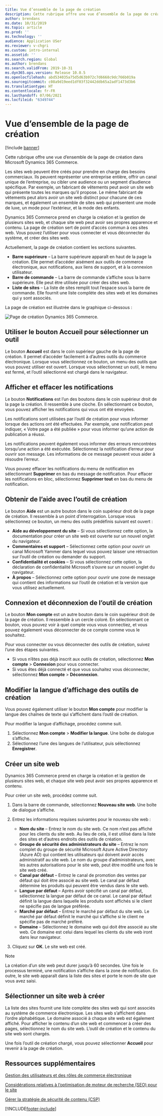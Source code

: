 ```yaml
---
title: Vue d’ensemble de la page de création
description: Cette rubrique offre une vue d’ensemble de la page de création dans Microsoft Dynamics 365 Commerce.
author: brendans
ms.date: 10/31/2019
ms.topic: article
ms.prod: ''
ms.technology: ''
audience: Application USer
ms.reviewer: v-chgri
ms.custom: intro-internal
ms.assetid: ''
ms.search.region: Global
ms.author: brendans
ms.search.validFrom: 2019-10-31
ms.dyn365.ops.version: Release 10.0.5
ms.openlocfilehash: abd534035a75d5d63b972c7d6668c9dc766b019a
ms.sourcegitcommit: c08a9d19eed1df03f32442ddb65a2adf1473d3b6
ms.translationtype: HT
ms.contentlocale: fr-FR
ms.lasthandoff: 07/06/2021
ms.locfileid: "6349744"
---
```

# <a name="authoring-page-overview"></a>Vue d’ensemble de la page de création

  
 [!include [banner](includes/banner.md)]

Cette rubrique offre une vue d’ensemble de la page de création dans Microsoft Dynamics 365 Commerce.

Les sites web peuvent être créés pour prendre en charge des besoins commerciaux. Ils peuvent représenter une entreprise entière, offrir un canal unique de l’entreprise, ou cibler une audience ou un segment d’audience spécifique. Par exemple, un fabricant de vêtements peut avoir un site web qui présente toutes les marques qu’il propose. Le même fabricant de vêtements peut alors avoir un site web distinct pour chacune de ces marques, et également un ensemble de sites web qui présentent une mode de luxe, un mode pour l’extérieur, et la mode des enfants.

Dynamics 365 Commerce prend en charge la création et la gestion de plusieurs sites web, et chaque site web peut avoir ses propres apparence et contenu. La page de création sert de point d’accès commun à ces sites web. Vous pouvez l’utiliser pour vous connecter et vous déconnecter du système, et créer des sites web.

Actuellement, la page de création contient les sections suivantes.

- **Barre supérieure** – La barre supérieure apparaît en haut de la page la création. Elle permet d’accéder aisément aux outils de commerce électronique, aux notifications, aux liens de support, et à la connexion utilisateur.
- **Barre de commande** – La barre de commande s’affiche sous la barre supérieure. Elle peut être utilisée pour créer des sites web.
- **Liste de sites** – La liste de sites remplit tout l’espace sous la barre de commande. Elle fournit une liste complète des sites web et les domaines qui y sont associés.

La page de création est illustrée dans le graphique ci-dessous :

![Page de création Dynamics 365 Commerce.](../commerce/media/authoring_tools_01.png)

## <a name="use-the-home-button-to-select-a-tool"></a>Utiliser le bouton Accueil pour sélectionner un outil

Le bouton **Accueil** est dans le coin supérieur gauche de la page de création. Il permet d’accéder facilement à d’autres outils du commerce électronique. Lorsque vous sélectionnez ce bouton, un menu des outils que vous pouvez utiliser est ouvert. Lorsque vous sélectionnez un outil, le menu est fermé, et l’outil sélectionné est chargé dans le navigateur.

## <a name="view-and-clear-notifications"></a>Afficher et effacer les notifications

Le bouton **Notifications** est l’un des boutons dans le coin supérieur droit de la page la création. Il ressemble à une cloche. En sélectionnant ce bouton, vous pouvez afficher les notifications qui vous ont été envoyées.

Les notifications sont utilisées par l’outil de création pour vous informer lorsque des actions ont été effectuées. Par exemple, une notification peut indiquer, « Votre page a été publiée » pour vous informer qu’une action de publication a réussi.

Les notifications peuvent également vous informer des erreurs rencontrées lorsqu’une action a été exécutée. Sélectionnez la notification d’erreur pour ouvrir son message. Les informations de ce message peuvent vous aider à résoudre l’erreur.

Vous pouvez effacer les notifications du menu de notification en sélectionnant **Supprimer** en bas du message de notification. Pour effacer les notifications en bloc, sélectionnez **Supprimer tout** en bas du menu de notification.

## <a name="get-help-with-the-authoring-tool"></a>Obtenir de l’aide avec l’outil de création

Le bouton **Aide** est un autre bouton dans le coin supérieur droit de la page de création. Il ressemble à un point d’interrogation. Lorsque vous sélectionnez ce bouton, un menu des outils prédéfinis suivant est ouvert :

- **Aide au développement du site** – Si vous sélectionnez cette option, la documentation pour créer un site web est ouverte sur un nouvel onglet du navigateur.
- **Commentaires et support** – Sélectionnez cette option pour ouvrir un canal Microsoft Yammer dans lequel vous pouvez laisser une rétroaction sur l’outil de création ou demander du support.
- **Confidentialité et cookies** – Si vous sélectionnez cette option, la déclaration de confidentialité Microsoft s’ouvre sur un nouvel onglet du navigateur.
- **À propos** – Sélectionnez cette option pour ouvrir une zone de message qui contient des informations sur l’outil de création et la version que vous utilisez actuellement.

## <a name="sign-in-to-and-out-of-the-authoring-tool"></a>Connexion et déconnexion de l’outil de création

Le bouton **Mon compte** est un autre bouton dans le coin supérieur droit de la page de création. Il ressemble à un cercle coloré. En sélectionnant ce bouton, vous pouvez voir à quel compte vous vous connectiez, et vous pouvez également vous déconnecter de ce compte comme vous le souhaitez.

Pour vous connecter ou vous déconnecter des outils de création, suivez l’une des étapes suivantes.

- Si vous n’êtes pas déjà inscrit aux outils de création, sélectionnez **Mon compte** \> **Connexion** pour vous connecter.
- Si vous êtes déjà connecté et que vous souhaitez vous déconnecter, sélectionnez **Mon compte** \> **Déconnexion**.

## <a name="change-the-display-language-of-the-authoring-tool"></a>Modifier la langue d’affichage des outils de création

Vous pouvez également utiliser le bouton **Mon compte** pour modifier la langue des chaînes de texte qui s’affichent dans l’outil de création.

Pour modifier la langue d’affichage, procédez comme suit.

1. Sélectionnez **Mon compte** \> **Modifier la langue**. Une boîte de dialogue s’affiche.
1. Sélectionnez l’une des langues de l’utilisateur, puis sélectionnez **Enregistrer**.

## <a name="create-a-new-website"></a>Créer un site web

Dynamics 365 Commerce prend en charge la création et la gestion de plusieurs sites web, et chaque site web peut avoir ses propres apparence et contenu.

Pour créer un site web, procédez comme suit.

1. Dans la barre de commande, sélectionnez **Nouveau site web**. Une boîte de dialogue s’affiche.
2. Entrez les informations requises suivantes pour le nouveau site web :

    - **Nom du site** – Entrez le nom du site web. Ce nom n’est pas affiché pour les clients du site web. Au lieu de cela, il est utilisé dans la liste des sites et d’autres endroits des outils de création.
    - **Groupe de sécurité des administrateurs du site** – Entrez le nom complet du groupe de sécurité Microsoft Azure Active Directory (Azure AD) qui contient les utilisateurs qui doivent avoir accès administratif au site web. Le nom du groupe d’administrateurs, avec les autres autorisations pour le site web, peut être modifié une fois le site web créé.
    - **Canal par défaut** – Entrez le canal de promotion des ventes par défaut qui doit être associé au site web. Le canal par défaut détermine les produits qui peuvent être vendus dans le site web.
    - **Langue par défaut** – Après avoir spécifié un canal par défaut, sélectionnez la langue par défaut de ce canal. Le canal par défaut définit la langue dans laquelle les produits sont affichés si le client ne spécifie pas de langue préférée.
    - **Marché par défaut** – Entrez le marché par défaut du site web. Le marché par défaut définit le marché qui s’affiche si le client ne spécifie pas de marché préféré.
    - **Domaine** – Sélectionnez le domaine web qui doit être associé au site web. Ce domaine est celui dans lequel les clients du site web iront dans leur navigateur.

1. Cliquez sur **OK**. Le site web est créé.

> [!NOTE]
> La création d’un site web peut durer jusqu’à 60 secondes. Une fois le processus terminé, une notification s’affiche dans la zone de notification. En outre, le site web apparaît dans la liste des sites et porte le nom de site que vous avez saisi.

## <a name="select-a-website-to-author"></a>Sélectionner un site web à créer

La liste des sites fournit une liste complète des sites web qui sont associés au système de commerce électronique. Les sites web s’affichent dans l’ordre alphabétique. Le domaine associé à chaque site web est également affiché. Pour afficher le contenu d’un site web et commencer à créer des pages, sélectionnez le nom du site web. L’outil de création et le contenu du site web sont chargés.

Une fois l’outil de création chargé, vous pouvez sélectionner **Accueil** pour revenir à la page de création.

## <a name="additional-resources"></a>Ressources supplémentaires

[Gestion des utilisateurs et des rôles de commerce électronique](manage-ecommerce-users-roles.md)

[Considérations relatives à l’optimisation de moteur de recherche (SEO) pour le site](search-engine-optimization-considerations.md)

[Gérer la stratégie de sécurité de contenu (CSP)](manage-csp.md)


[!INCLUDE[footer-include](../includes/footer-banner.md)]
